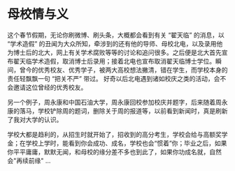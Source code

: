 # 母校情与义

这个春节假期，无论你刷微博、刷头条，大概都会看到有关 “翟天临” 的消息，以 “学术造假” 的丑闻为大众所知，牵涉到的还有他的导师、母校北电，以及录用他为博士后的北大，网上有关学术腐败等等的讨论和追问很多。之后便是北大首先宣布翟天临学术造假，取消博士后录用；接着北电也宣布取消翟天临博士学位。瞬间，曾今的优秀校友、优秀学子，被两大高校想法撇清，错在学生，而学校本身的责任轻飘飘一句 “把关不严” 带过。 好奇以后北电遇到诸如校庆之类的活动，会不会邀请这位曾经的优秀校友。

另一个例子，周永康和中国石油大学，周永康回校参加校庆并题字，后来随着周永康的落马，学校铲除周的题词，删除关于周的报道等，以前看到新闻时，真是刷新了我对大学的认识。 

学校大都是趋利的，从招生时就开始了，招收到的高分考生，学校会给与高额奖学金；在学校上学时，能看到你会成功、成名，学校也会“惯着”你；毕业之后，如果你平平庸庸，默默无闻，和母校的缘分差不多也到此了，如果你功成名就，自然会"再续前缘" ...
